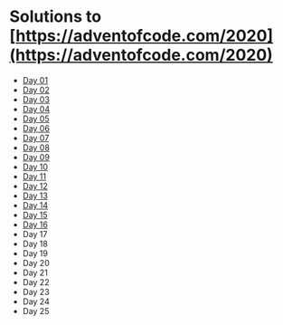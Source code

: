 # Solutions to [https://adventofcode.com/2020](https://adventofcode.com/2020)

[comment]: <> (Markdown code generated with https://euangoddard.github.io/clipboard2markdown/)

- [Day 01](day-01)
- [Day 02](day-02)
- [Day 03](day-03)
- [Day 04](day-04)
- [Day 05](day-05)
- [Day 06](day-06)
- [Day 07](day-07)
- [Day 08](day-08)
- [Day 09](day-09)
- [Day 10](day-10)
- [Day 11](day-11)
- [Day 12](day-12)
- [Day 13](day-13)
- [Day 14](day-14)
- [Day 15](day-15)
- [Day 16](day-16)
- Day 17
- Day 18
- Day 19
- Day 20
- Day 21
- Day 22
- Day 23
- Day 24
- Day 25

